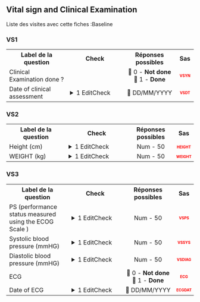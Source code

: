 <body>


<h2> Vital sign and Clinical Examination  </h2>
Liste des visites avec cette fiches :Baseline 

<h3> VS1 </h3> 

<table style='width:100%;'>
<tr>
<th style='width:600px; text-align:center;'><strong>Label de la question </strong></th>
<th class='check' style='width:300px; text-align:center;'><strong>Check</strong></th> <!--$htmlbalise-->
<th style='width:300px; text-align:center;'><strong>Réponses possibles</strong></th>
<th style='width:50px; text-align:center;'><strong>Sas</strong></th>
</tr>
<tr>
 <tr> 
 <td style='width:600px; text-align:left;'> Clinical Examination done ?</td>
 <td class='check' style='width:600px; text-align:left;'>   </td> <!--$htmlbalise--> 

 <td style='width:300px; text-align:center;'> 🔘 0 - <b>Not done</b><br>🔘 1 - <b>Done</b> </td> 
<td style='width:50px; text-align:center; color:red; font-size: 10px;'> <b> VSYN </b></td> 
 </tr> 
 <tr> 
 <td style='width:600px; text-align:left;'> Date of clinical assessment</td>
 <td class='check' style='width:600px; text-align:left;'>  <details> <summary>1 EditCheck </summary><table><tr><td> Enabled:[VS.*][VS1.*][VSDT]</td> </tr><tr> <td> <pre><code class='javascript'>#Action Expression 
[VS][VS1][VSYN] == '1'; 
#data Expression 
 
</code></pre> </td><td> </td> </tr></table></details> </td> <!--$htmlbalise--> 

 <td style='width:300px; text-align:center;'> 📅 DD/MM/YYYY </td> 
<td style='width:50px; text-align:center; color:red; font-size: 10px;'> <b> VSDT </b></td> 
 </tr> 
</table>

<h3> VS2 </h3> 

<table style='width:100%;'>
<tr>
<th style='width:600px; text-align:center;'><strong>Label de la question </strong></th>
<th class='check' style='width:300px; text-align:center;'><strong>Check</strong></th> <!--$htmlbalise-->
<th style='width:300px; text-align:center;'><strong>Réponses possibles</strong></th>
<th style='width:50px; text-align:center;'><strong>Sas</strong></th>
</tr>
<tr>
 <tr> 
 <td style='width:600px; text-align:left;'> Height (cm)</td>
 <td class='check' style='width:600px; text-align:left;'>  <details> <summary>1 EditCheck </summary><table><tr><td> Valid:[HEIGHT]</td> </tr><tr> <td> <pre><code class='javascript'>#Action Expression 
([HEIGHT] == '') ||
((140 <= [HEIGHT]) && ([HEIGHT] <= 200)) 
#data Expression 
 
</code></pre> </td><td> The height of the patient should be between 140 and 200cm. Please confirm the data.</td> </tr></table></details> </td> <!--$htmlbalise--> 

 <td style='width:300px; text-align:center;'> Num - 50 </td> 
<td style='width:50px; text-align:center; color:red; font-size: 10px;'> <b> HEIGHT </b></td> 
 </tr> 
 <tr> 
 <td style='width:600px; text-align:left;'> WEIGHT (kg)</td>
 <td class='check' style='width:600px; text-align:left;'>  <details> <summary>1 EditCheck </summary><table><tr><td> Valid:[WEIGHT]</td> </tr><tr> <td> <pre><code class='javascript'>#Action Expression 
([WEIGHT] == '') ||
((40 <= [WEIGHT]) && ([WEIGHT] <= 180)) 
#data Expression 
 
</code></pre> </td><td> The weight of the patient should be between 40 and 180kg. Please confirm the data.</td> </tr></table></details> </td> <!--$htmlbalise--> 

 <td style='width:300px; text-align:center;'> Num - 50 </td> 
<td style='width:50px; text-align:center; color:red; font-size: 10px;'> <b> WEIGHT </b></td> 
 </tr> 
</table>

<h3> VS3 </h3> 

<table style='width:100%;'>
<tr>
<th style='width:600px; text-align:center;'><strong>Label de la question </strong></th>
<th class='check' style='width:300px; text-align:center;'><strong>Check</strong></th> <!--$htmlbalise-->
<th style='width:300px; text-align:center;'><strong>Réponses possibles</strong></th>
<th style='width:50px; text-align:center;'><strong>Sas</strong></th>
</tr>
<tr>
 <tr> 
 <td style='width:600px; text-align:left;'> PS (performance status measured using the ECOG Scale )</td>
 <td class='check' style='width:600px; text-align:left;'>  <details> <summary>1 EditCheck </summary><table><tr><td> Valid:[VSPS]</td> </tr><tr> <td> <pre><code class='javascript'>#Action Expression 
([VSPS] == '') ||
((0 <= [VSPS]) && ([VSPS] <= 4)) 
#data Expression 
 
</code></pre> </td><td> The ECOG performance status must be between 0 and 4. Please correct the data.</td> </tr></table></details> </td> <!--$htmlbalise--> 

 <td style='width:300px; text-align:center;'> Num - 50 </td> 
<td style='width:50px; text-align:center; color:red; font-size: 10px;'> <b> VSPS </b></td> 
 </tr> 
 <tr> 
 <td style='width:600px; text-align:left;'> Systolic blood pressure (mmHG)</td>
 <td class='check' style='width:600px; text-align:left;'>  <details> <summary>1 EditCheck </summary><table><tr><td> Valid:[VSSYS]</td> </tr><tr> <td> <pre><code class='javascript'>#Action Expression 
([VSSYS] == '') ||
((90 <= [VSSYS]) && ([VSSYS] <= 160)) 
#data Expression 
 
</code></pre> </td><td> The systolic blood pressure (SBP) of the patient should be between 90 and 160 mmHg. Please confirm the data.</td> </tr></table></details> </td> <!--$htmlbalise--> 

 <td style='width:300px; text-align:center;'> Num - 50 </td> 
<td style='width:50px; text-align:center; color:red; font-size: 10px;'> <b> VSSYS </b></td> 
 </tr> 
 <tr> 
 <td style='width:600px; text-align:left;'> Diastolic blood pressure (mmHG)</td>
 <td class='check' style='width:600px; text-align:left;'>  <details> <summary>1 EditCheck </summary><table><tr><td> Valid:[VSDIAG]</td> </tr><tr> <td> <pre><code class='javascript'>#Action Expression 
([VSDIAG] == '') ||
((60 <= [VSDIAG]) && ([VSDIAG] <= 100)) 
#data Expression 
 
</code></pre> </td><td> The diastolic blood pressure (DBP) of the patient should be between 60 and 100 mmHg. Please confirm the data.</td> </tr></table></details> </td> <!--$htmlbalise--> 

 <td style='width:300px; text-align:center;'> Num - 50 </td> 
<td style='width:50px; text-align:center; color:red; font-size: 10px;'> <b> VSDIAG </b></td> 
 </tr> 
 <tr> 
 <td style='width:600px; text-align:left;'> ECG</td>
 <td class='check' style='width:600px; text-align:left;'>   </td> <!--$htmlbalise--> 

 <td style='width:300px; text-align:center;'> 🔘 0 - <b>Not done</b><br>🔘 1 - <b>Done</b> </td> 
<td style='width:50px; text-align:center; color:red; font-size: 10px;'> <b> ECG </b></td> 
 </tr> 
 <tr> 
 <td style='width:600px; text-align:left;'> Date of ECG</td>
 <td class='check' style='width:600px; text-align:left;'>  <details> <summary>1 EditCheck </summary><table><tr><td> Enabled:[VS.*][VS3.*][ECGDAT]</td> </tr><tr> <td> <pre><code class='javascript'>#Action Expression 
[VS][VS1][VSYN] == '1' && [VS][VS3][ECG]=="1"; 
#data Expression 
 
</code></pre> </td><td> </td> </tr></table></details> </td> <!--$htmlbalise--> 

 <td style='width:300px; text-align:center;'> 📅 DD/MM/YYYY </td> 
<td style='width:50px; text-align:center; color:red; font-size: 10px;'> <b> ECGDAT </b></td> 
 </tr> 
</table>

</body>


